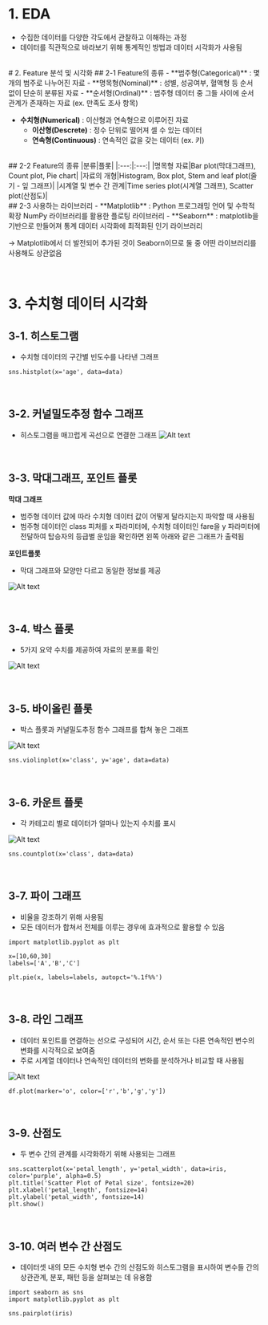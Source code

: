 # 1. EDA
- 수집한 데이터를 다양한 각도에서 관찰하고 이해하는 과정
-  데이터를 직관적으로 바라보기 위해 통계적인 방법과 데이터 시각화가 사용됨    
<br>
# 2. Feature 분석 및 시각화
## 2-1 Feature의 종류
- **범주형(Categorical)** : 몇 개의 범주로 나누어진 자료
  - **명목형(Nominal)** : 성별, 성공여부, 혈액형 등 순서 없이 단순히 분류된 자료
  - **순서형(Ordinal)** : 범주형 데이터 중 그들 사이에 순서 관계가 존재하는 자료 (ex. 만족도 조사 항목)
        
- **수치형(Numerical)** : 이산형과 연속형으로 이루어진 자료
  - **이산형(Descrete)** : 정수 단위로 떨어져 셀 수 있는 데이터
  - **연속형(Continuous)** : 연속적인 값을 갖는 데이터 (ex. 키)
<br>
## 2-2 Feature의 종류
|분류|플롯|
|:---:|:---:|
|명목형 자료|Bar plot(막대그래프), Count plot, Pie chart|
|자료의 개형|Histogram, Box plot, Stem and leaf plot(줄기 - 잎 그래프)|
|시계열 및 변수 간 관계|Time series plot(시계열 그래프), Scatter plot(산점도)|
<br>
## 2-3 사용하는 라이브러리
- **Matplotlib** : Python 프로그래밍 언어 및 수학적 확장 NumPy 라이브러리를 활용한 플로팅 라이브러리
- **Seaborn** : matplotlib을 기반으로 만들어져 통계 데이터 시각화에 최적화된 인기 라이브러리

→ Matplotlib에서 더 발전되어 추가된 것이 Seaborn이므로 둘 중 어떤 라이브러리를 사용해도 상관없음

<br>

# 3. 수치형 데이터 시각화
## 3-1. 히스토그램
- 수치형 데이터의 구간별 빈도수를 나타낸 그래프
```
sns.histplot(x='age', data=data)
``````
<br>

## 3-2. 커널밀도추정 함수 그래프
- 히스토그램을 매끄럽게 곡선으로 연결한 그래프
![Alt text](<Untitled (7).png>)

<br>

## 3-3. 막대그래프, 포인트 플롯
**막대 그래프**
- 범주형 데이터 값에 따라 수치형 데이터 값이 어떻게 달라지는지 파악할 때 사용됨 
- 범주형 데이터인 class 피처를 x 파라미터에, 수치형 데이터인 fare을 y 파라미터에 전달하여 탑승자의 등급별 운임을 확인하면 왼쪽 아래와 같은 그래프가 출력됨 
  
**포인트플롯** 
- 막대 그래프와 모양만 다르고 동일한 정보를 제공

![Alt text](<Untitled (12).png>)

<br>

## 3-4. 박스 플롯
- 5가지 요약 수치를 제공하여 자료의 분포를 확인
  
![Alt text](<Untitled (11).png>)
  
<br>

## 3-5. 바이올린 플롯
- 박스 플롯과 커널밀도추정 함수 그래프를 합쳐 놓은 그래프

![Alt text](<Untitled (10).png>)
```
sns.violinplot(x='class', y='age', data=data)
```
<br>

## 3-6. 카운트 플롯
- 각 카테고리 별로 데이터가 얼마나 있는지 수치를 표시

![Alt text](<Untitled (9).png>)
```
sns.countplot(x='class', data=data)
```

<br>

## 3-7. 파이 그래프
- 비율을 강조하기 위해 사용됨
- 모든 데이터가 합쳐서 전체를 이루는 경우에 효과적으로 활용할 수 있음
```
import matplotlib.pyplot as plt

x=[10,60,30]
labels=['A','B','C']

plt.pie(x, labels=labels, autopct='%.1f%%')
```
<br>

## 3-8. 라인 그래프
- 데이터 포인트를 연결하는 선으로 구성되어 시간, 순서 또는 다른 연속적인 변수의 변화를 시각적으로 보여줌 
- 주로 시계열 데이터나 연속적인 데이터의 변화를 분석하거나 비교할 때 사용됨

![Alt text](<Untitled (8).png>)
 ```
df.plot(marker='o', color=['r','b','g','y'])
 ``` 
<br>

## 3-9. 산점도
- 두 변수 간의 관계를 시각화하기 위해 사용되는 그래프 
```
sns.scatterplot(x='petal_length', y='petal_width', data=iris, color='purple', alpha=0.5)
plt.title('Scatter Plot of Petal size', fontsize=20)
plt.xlabel('petal_length', fontsize=14)
plt.ylabel('petal_width', fontsize=14)
plt.show()
```
<br>

## 3-10. 여러 변수 간 산점도
- 데이터셋 내의 모든 수치형 변수 간의 산점도와 히스토그램을 표시하여 변수들 간의 상관관계, 분포, 패턴 등을 살펴보는 데 유용함
```
import seaborn as sns
import matplotlib.pyplot as plt

sns.pairplot(iris)
```

[def]: https://www.notion.so/insightsg/EDA-ef38b5f7435145fda9429fba7b25ab3a?pvs=4#89353e1bdcb946f6bd266ceb65ad939c
[def2]: <Untitled (7)-1.png>